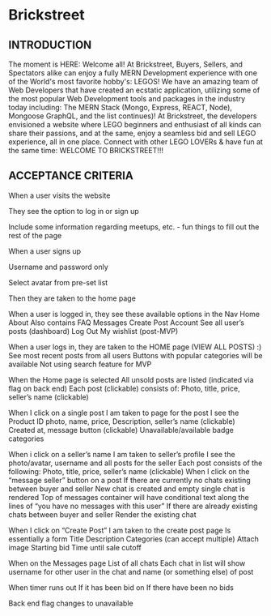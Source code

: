 # Brickstreet

## INTRODUCTION

The moment is HERE: Welcome all! At Brickstreet, Buyers, Sellers, and Spectators alike can enjoy a fully MERN Development 
experience with one of the World's most favorite hobby's: LEGOS! We have an amazing team of Web Developers that have created an ecstatic application, 
utilizing some of the most popular Web Development tools and packages in the industry today including: The MERN Stack (Mongo, Express, REACT, Node), Mongoose
GraphQL, and the list continues)! At Brickstreet, the developers envisioned a website where LEGO beginners and enthusiast of all kinds
can share their passions, and at the same, enjoy a seamless bid and sell LEGO experience, all in one place. Connect with other LEGO
LOVERs & have fun at the same time: WELCOME TO BRICKSTREET!!!



## ACCEPTANCE CRITERIA

When a user visits the website

  They see the option to log in or sign up

  Include some information regarding meetups, etc. - fun things to fill out the rest of the page

When a user signs up

  Username and password only

  Select avatar from pre-set list

Then they are taken to the home page

When a user is logged in, they see these available options in the Nav
  Home 
  About
  Also contains FAQ
  Messages
  Create Post
  Account
  See all user’s posts (dashboard)
  Log Out
  My wishlist (post-MVP)
  
When a user logs in, they are taken to the HOME page (VIEW ALL POSTS) :) 
  See most recent posts from all users
  Buttons with popular categories will be available
  Not using search feature for MVP
  
When the Home page is selected
  All unsold posts are listed (indicated via flag on back end)
  Each post (clickable) consists of:
  Photo, 
  title, 
  price, 
  seller’s name (clickable)
  
When I click on a single post
  I am taken to page for the post
  I see the 
    Product ID
    photo, 
    name, 
    price, 
    Description,
    seller’s name  (clickable)
Created at, 
  message button (clickable)
  Unavailable/available badge
  categories
  
When i click on a seller’s name
  I am taken to seller’s profile
  I see the photo/avatar, username and all posts for the seller
  Each post consists of the following:
    Photo, 
    title, 
    price, 
    seller’s name (clickable)
When I click on the “message seller” button on a post
  If there are currently no chats existing between buyer and seller 
  New chat is created and empty single chat is rendered
  Top of messages container will have conditional text along the lines of “you have no messages with this user”
  If there are already existing chats between buyer and seller 
  Render the existing chat
  
When I click on “Create Post”
  I am taken to the create post page
  Is essentially a form
    Title
    Description
    Categories (can accept multiple)
    Attach image
    Starting bid
    Time until sale cutoff
    
When on the Messages page
  List of all chats
  Each chat in list will show username for other user in the chat and name (or something else) of post
  
When timer runs out
   If it has been bid on
    If there have been no bids
    
Back end flag changes to unavailable
